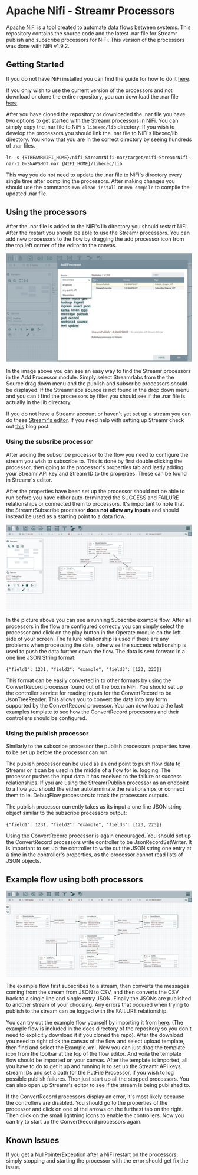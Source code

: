 # Apache Nifi - Streamr Processors

[Apache NiFi](https://nifi.apache.org/) is a tool created to automate data flows between systems. This repository contains the source code and the latest .nar file for Streamr publish and subscribe processors for NiFi. This version of the processors was done with NiFi v1.9.2.

## Getting Started
If you do not have NiFi installed you can find the guide for how to do it [here](https://nifi.apache.org/docs/nifi-docs/html/getting-started.html#downloading-and-installing-nifi).

If you only wish to use the current version of the processors and not download or clone the entire repository, you can download the .nar file [here](./nifi-StreamrNifi-nar/target/nifi-StreamrNifi-nar-1.0-SNAPSHOT.nar). 

After you have cloned the repository or downloaded the .nar file you have two options to get started with the Streamr processors in NiFi. You can simply copy the .nar file to NiFi's `libexec/lib` directory. If you wish to develop the processors you should link the .nar file to NiFi's libexec/lib directory. You know that you are in the correct directory by seeing hundreds of .nar files.

`ln -s {STREAMRNIFI_HOME}/nifi-StreamrNifi-nar/target/nifi-StreamrNifi-nar-1.0-SNAPSHOT.nar {NIFI_HOME}/libexec/lib`

This way you do not need to update the .nar file to NiFi's directory every single time after compiling the processors. After making changes you should use the commands `mvn clean install` or `mvn compile` to compile the updated .nar file. 

## Using the processors

After the .nar file is added to the NiFi's lib directory you should restart NiFi. After the restart you should be able to use the Streamr processors. You can add new processors to the flow by dragging the add processor icon from the top left corner of the editor to the canvas. 

![Finding the processors](./docs/Finding_the_processors.png "Logo Title Text 1")

In the image above you can see an easy way to find the Streamr processors in the Add Processor module. Simply select Streamrlabs from the the Source drag down menu and the publish and subscribe processors should be displayed. If the Streamrlabs source is not found in the drop down menu and you can't find the processors by filter you should see if the .nar file is actually in the lib directory.

If you do not have a Streamr account or haven't yet set up a stream you can do these [Streamr's editor](https://www.streamr.com/canvas/editor). If you need help with setting up Streamr check out [this](https://medium.com/streamrblog/how-to-connect-data-to-streamr-in-5-minutes-1-of-3-9363afd254e6) blog post.

### Using the subsribe processor
After adding the subscribe processor to the flow you need to configure the stream you wish to subscribe to. This is done by first double clicking the processor, then going to the processor's properties tab and lastly adding your Streamr API key and Stream ID to the properties. These can be found in Streamr's editor.

After the properties have been set up the processor should not be able to run before you have either auto-terminated the SUCCESS and FAILURE relationships or connected them to processors. It's important to note that the StreamrSubscribe processor __does not allow any inputs__ and should instead be used as a starting point to a data flow.

![Running subscribe example](./docs/Subscribe_example.png)

In the picture above you can see a running Subscribe example flow. After all processors in the flow are configured correctly you can simply select the processor and click on the play button in the Operate module on the left side of your screen. The failure relationship is used if there are any problems when processing the data, otherwise the success relationship is used to push the data further down the flow. The data is sent forward in a one line JSON String format:

`{"field1": 1231, "field2": "example", "field3": [123, 223]}`

This format can be easily converted in to other formats by using the ConvertRecord processor found out of the box in NiFi. You should set up the controller service for reading inputs for the ConvertRecord to be JsonTreeReader. This allows you to convert the data into any form supported by the ConvertRecord processor. You can download a the last examples template to see how the ConvertRecord processors and their controllers should be configured.

### Using the publish processor
Similarly to the subscribe processor the publish processors properties have to be set up before the processor can run. 

The publish processor can be used as an end point to push flow data to Streamr or it can be used in the middle of a flow for ie. logging. The processor pushes the input data it has received to the failure or success relationships.  If you are using the StreamrPublish processor as an endpoint to a flow you should the either autoterminate the relationships or connect them to ie. DebugFlow processors to track the processors outputs.

The publish processor currently takes as its input a one line JSON string object similar to the subscribe processors output:

`{"field1": 1231, "field2": "example", "field3": [123, 223]}`

Using the ConvertRecord processor is again encouraged. You should set up the ConvertRecord processors write controller to be JsonRecordSetWriter. It is important to set up the controller to write out the JSON string one entry at a time in the controller's properties, as the processor cannot read lists of JSON objects.

## Example flow using both processors

![Example flow](./docs/Example_flow.png)

The example flow first subscribes to a stream, then converts the messages coming from the stream from JSON to CSV, and then converts the CSV back to a single line and single entry JSON. Finally the JSONs are published to another stream of your choosing. Any errors that occured when trying to publish to the stream can be logged with the FAILURE relationship.

You can try out the example flow yourself by importing it from [here](./docs/Example.xml). (The example flow is included in the docs directory of the repository so you don't need to explicitly download it if you cloned the repo). After the download you need to right click the canvas of the flow and select upload template, then find and select the Example.xml. Now you can just drag the template icon from the toolbar at the top of the flow editor. And voilà the template flow should be imported on your canvas. After the template is imported, all you have to do to get it up and running is to set up the Streamr API keys, stream IDs and set a path for the PutFile Processor, if you wish to log possible publish failures. Then just start up all the stopped processors. You can also open up Streamr's editor to see if the stream is being published to.

If the ConvertRecord processors display an error, it's most likely because the controllers are disabled. You should go to the properties of the processor and click on one of the arrows on the furthest tab on the right. Then click on the small lightning icons to enable the controllers. Now you can try to start up the ConvertRecord processors again.

## Known Issues
If you get a NullPointerException after a NiFi restart on the processors, simply stopping and starting the processor with the error should get fix the issue.